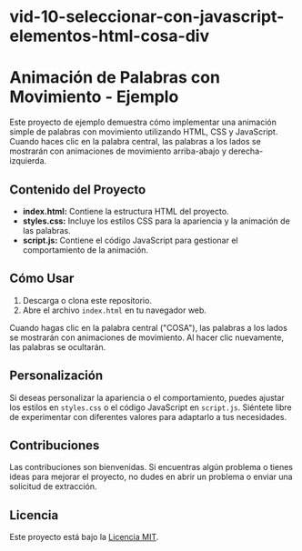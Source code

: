 # vid-10-seleccionar-con-javascript-elementos-html-cosa-div

# Animación de Palabras con Movimiento - Ejemplo

Este proyecto de ejemplo demuestra cómo implementar una animación simple de palabras con movimiento utilizando HTML, CSS y JavaScript. Cuando haces clic en la palabra central, las palabras a los lados se mostrarán con animaciones de movimiento arriba-abajo y derecha-izquierda.

## Contenido del Proyecto

- **index.html:** Contiene la estructura HTML del proyecto.
- **styles.css:** Incluye los estilos CSS para la apariencia y la animación de las palabras.
- **script.js:** Contiene el código JavaScript para gestionar el comportamiento de la animación.

## Cómo Usar

1. Descarga o clona este repositorio.
2. Abre el archivo `index.html` en tu navegador web.

Cuando hagas clic en la palabra central ("COSA"), las palabras a los lados se mostrarán con animaciones de movimiento. Al hacer clic nuevamente, las palabras se ocultarán.

## Personalización

Si deseas personalizar la apariencia o el comportamiento, puedes ajustar los estilos en `styles.css` o el código JavaScript en `script.js`. Siéntete libre de experimentar con diferentes valores para adaptarlo a tus necesidades.

## Contribuciones

Las contribuciones son bienvenidas. Si encuentras algún problema o tienes ideas para mejorar el proyecto, no dudes en abrir un problema o enviar una solicitud de extracción.

## Licencia

Este proyecto está bajo la [Licencia MIT](LICENSE).
